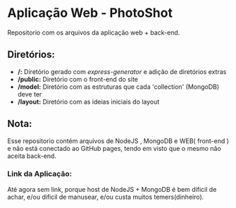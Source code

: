 # Aplicação Web - PhotoShot
Repositorio com os arquivos da aplicação web + back-end.

## Diretórios:
* **/:** Diretório gerado com *express-generator* e adição de diretórios extras
* **/public:** Diretório com o front-end do site
* **/model:** Diretório com as estruturas que cada 'collection' (MongoDB) deve ter
* **/layout:** Diretório com as ideias iniciais do layout

## Nota:
Esse repositorio contém arquivos de NodeJS , MongoDB e WEB( front-end ) e não está conectado ao GitHub pages, tendo em visto que o mesmo não aceita back-end.

### Link da Aplicação:
Até agora sem link, porque host de NodeJS + MongoDB é bem dificil de achar, e/ou dificil de manusear, e/ou custa muitos temers(dinheiro).
